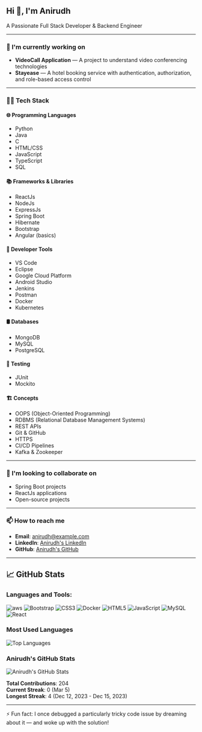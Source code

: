 ## Hi 👋, I'm Anirudh

A Passionate Full Stack Developer & Backend Engineer

---

### 🚀 I'm currently working on
- **VideoCall Application** — A project to understand video conferencing technologies
- **Stayease** — A hotel booking service with authentication, authorization, and role-based access control

---

### 🧑‍💻 Tech Stack

#### 🌐 Programming Languages
- Python
- Java
- C
- HTML/CSS
- JavaScript
- TypeScript
- SQL

#### 📚 Frameworks & Libraries
- ReactJs
- NodeJs
- ExpressJs
- Spring Boot
- Hibernate
- Bootstrap
- Angular (basics)

#### 🔧 Developer Tools
- VS Code
- Eclipse
- Google Cloud Platform
- Android Studio
- Jenkins
- Postman
- Docker
- Kubernetes

#### 🛢️ Databases
- MongoDB
- MySQL
- PostgreSQL

#### 🧪 Testing
- JUnit
- Mockito

#### 🏗️ Concepts
- OOPS (Object-Oriented Programming)
- RDBMS (Relational Database Management Systems)
- REST APIs
- Git & GitHub
- HTTPS
- CI/CD Pipelines
- Kafka & Zookeeper

---

### 🤝 I'm looking to collaborate on
- Spring Boot projects
- ReactJs applications
- Open-source projects

---

### 📫 How to reach me
- **Email**: anirudh@example.com
- **LinkedIn**: [Anirudh's LinkedIn](#)
- **GitHub**: [Anirudh's GitHub](#)

---

## 📈 GitHub Stats

### Languages and Tools:

![aws](https://img.shields.io/badge/AWS-FF9900?style=for-the-badge&logo=amazonaws&logoColor=white)
![Bootstrap](https://img.shields.io/badge/Bootstrap-563D7C?style=for-the-badge&logo=bootstrap&logoColor=white)
![CSS3](https://img.shields.io/badge/CSS3-1572B6?style=for-the-badge&logo=css3&logoColor=white)
![Docker](https://img.shields.io/badge/Docker-2496ED?style=for-the-badge&logo=docker&logoColor=white)
![HTML5](https://img.shields.io/badge/HTML5-E34F26?style=for-the-badge&logo=html5&logoColor=white)
![JavaScript](https://img.shields.io/badge/JavaScript-F7DF1E?style=for-the-badge&logo=javascript&logoColor=black)
![MySQL](https://img.shields.io/badge/MySQL-005C84?style=for-the-badge&logo=mysql&logoColor=white)
![React](https://img.shields.io/badge/React-61DAFB?style=for-the-badge&logo=react&logoColor=black)

### Most Used Languages
![Top Languages](https://github-readme-stats.vercel.app/api/top-langs/?username=anirudh&layout=compact&theme=radical)

### Anirudh's GitHub Stats
![Anirudh's GitHub Stats](https://github-readme-stats.vercel.app/api?username=anirudh&show_icons=true&theme=radical)

**Total Contributions**: 204  
**Current Streak**: 0 (Mar 5)  
**Longest Streak**: 4 (Dec 12, 2023 - Dec 15, 2023)

---

⚡ Fun fact: I once debugged a particularly tricky code issue by dreaming about it — and woke up with the solution!

